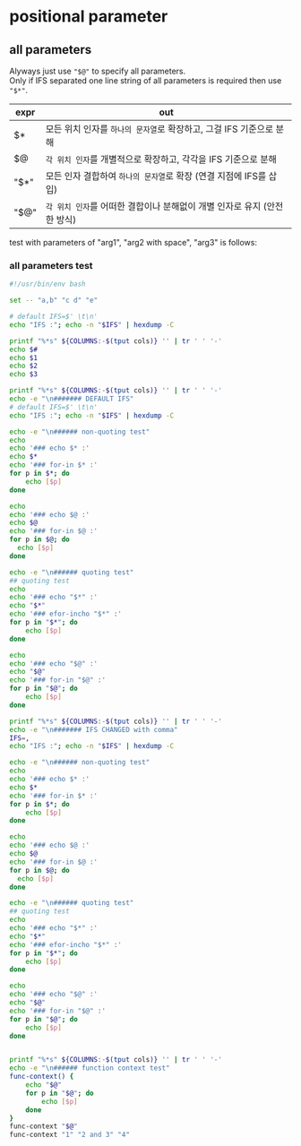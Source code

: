 # positional parameter

## all parameters

Alyways just use `"$@"` to specify all parameters.  
Only if IFS separated one line string of all parameters is required then use `"$*"`.

|expr|out|
| --- | --- |
| $*   | 모든 위치 인자를 `하나의 문자열`로 확장하고, 그걸 IFS 기준으로 분해 |
| $@   | `각 위치 인자`를 개별적으로 확장하고, 각각을 IFS 기준으로 분해 |
| "$*" | 모든 인자 결합하여 `하나의 문자열`로 확장 (연결 지점에 IFS를 삽입) |
| "$@" | `각 위치 인자`를 어떠한 결합이나 분해없이 개별 인자로 유지 (안전한 방식) |

test with parameters of "arg1", "arg2 with space", "arg3" is follows:

### all parameters test

```bash
#!/usr/bin/env bash

set -- "a,b" "c d" "e"

# default IFS=$' \t\n'
echo "IFS :"; echo -n "$IFS" | hexdump -C

printf "%*s" ${COLUMNS:-$(tput cols)} '' | tr ' ' '-'
echo $#
echo $1
echo $2
echo $3

printf "%*s" ${COLUMNS:-$(tput cols)} '' | tr ' ' '-'
echo -e "\n####### DEFAULT IFS"
# default IFS=$' \t\n'
echo "IFS :"; echo -n "$IFS" | hexdump -C

echo -e "\n###### non-quoting test"
echo
echo '### echo $* :'
echo $*
echo '### for-in $* :'
for p in $*; do
    echo [$p]
done

echo
echo '### echo $@ :'
echo $@
echo '### for-in $@ :'
for p in $@; do
  echo [$p]
done

echo -e "\n###### quoting test"
## quoting test
echo
echo '### echo "$*" :'
echo "$*"
echo '### efor-incho "$*" :'
for p in "$*"; do
    echo [$p]
done

echo
echo '### echo "$@" :'
echo "$@"
echo '### for-in "$@" :'
for p in "$@"; do
    echo [$p]
done

printf "%*s" ${COLUMNS:-$(tput cols)} '' | tr ' ' '-'
echo -e "\n####### IFS CHANGED with comma"
IFS=,
echo "IFS :"; echo -n "$IFS" | hexdump -C

echo -e "\n###### non-quoting test"
echo
echo '### echo $* :'
echo $*
echo '### for-in $* :'
for p in $*; do
    echo [$p]
done

echo
echo '### echo $@ :'
echo $@
echo '### for-in $@ :'
for p in $@; do
  echo [$p]
done

echo -e "\n###### quoting test"
## quoting test
echo
echo '### echo "$*" :'
echo "$*"
echo '### efor-incho "$*" :'
for p in "$*"; do
    echo [$p]
done

echo
echo '### echo "$@" :'
echo "$@"
echo '### for-in "$@" :'
for p in "$@"; do
    echo [$p]
done


printf "%*s" ${COLUMNS:-$(tput cols)} '' | tr ' ' '-'
echo -e "\n###### function context test"
func-context() {
    echo "$@"
    for p in "$@"; do
        echo [$p]
    done
}
func-context "$@"
func-context "1" "2 and 3" "4"
```
